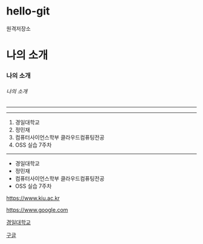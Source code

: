 # hello-git
원격저장소

# 나의 소개
### 나의 소개
###### 나의 소개

---
-----------
1. 경일대학교
2. 정민재
3. 컴퓨터사이언스학부 클라우드컴퓨팅전공
4. OSS 실습 7주차

***

- 경일대학교
- 정민재
- 컴퓨터사이언스학부 클라우드컴퓨팅전공
- OSS 실습 7주차

<https://www.kiu.ac.kr>

<https://www.google.com>

[경일대학교](https://www.kiu.ac.kr)

[구글](https://www.google.com)

